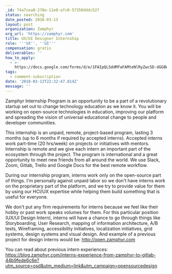 ```yaml
---
_id: 74a7cea0-270e-11e8-afc0-57350dddc52f
status: searching
date_posted: 2018-03-13
layout: post
organization: Zamphyr
org_url: 'https://zamphyr.com'
title: UX/UI Designer Internship
role: '''UX'', ''UI'''
compensation: gratis
deliverables: ''
how_to_apply:
  - >-
    https://docs.google.com/forms/d/e/1FAIpQLSddMfaFAMteNlRyZwcSD-dGG8Wq5mD07IN0Jmp_DDMVE80QQw/viewform
tags:
  - comment-subscription
date: '2018-03-13T22:32:47.814Z'
message: ''
---
```


Zamphyr Internship Program is an opportunity to be a part of a revolutionary startup set out to change technology education as we know it. You will be working on open-source technologies in education, improving our platform and spreading the vision of universal educational change to people and developer communities.

This internship is an unpaid, remote, project-based program, lasting 3 months (up to 6 months if required by accepted interns). Accepted interns work part-time (20 hrs/week) on projects or initiatives with mentors. Internship is remote and we give each intern an important part of the ecosystem through the project. The program is international and a great opportunity to meet new friends from all around the world. We use Slack, Zoom, Gitlab, Trello and Google Docs for the best remote workflow.

During our internship program, interns work only on the open-source part of things. I'm personally against unpaid labor so we don't have interns work on the proprietary part of the platform, and we try to provide value for them by using our HCI/UX expertise while helping them build something that is useful for everyone.

We don't put any firm requirements for interns because we feel like their hobby or past work speaks volumes for them. For this particular position (UX/UI Design Intern), interns will have a chance to go through things like Storyboarding, User Research, mapping of information architecture, A/B tests, Wireframing, accessibility initiatives, localization initiatives, grid systems, design systems and visual design. And example of a previous project for design interns would be: http://open.zamphyr.com

You can read about previous intern experiences: https://blog.zamphyr.com/interns-experience-from-zamphyr-to-gitlab-44b9fede6c6e?utm_source=osd&utm_medium=link&utm_campaign=opensourcedesign
